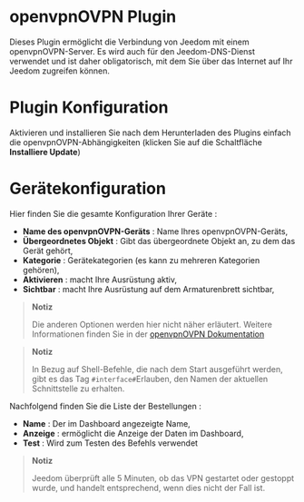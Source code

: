 # openvpnOVPN Plugin

Dieses Plugin ermöglicht die Verbindung von Jeedom mit einem openvpnOVPN-Server. Es wird auch für den Jeedom-DNS-Dienst verwendet und ist daher obligatorisch, mit dem Sie über das Internet auf Ihr Jeedom zugreifen können.

# Plugin Konfiguration

Aktivieren und installieren Sie nach dem Herunterladen des Plugins einfach die openvpnOVPN-Abhängigkeiten (klicken Sie auf die Schaltfläche **Installiere Update**)

# Gerätekonfiguration

Hier finden Sie die gesamte Konfiguration Ihrer Geräte :

-   **Name des openvpnOVPN-Geräts** : Name Ihres openvpnOVPN-Geräts,
-   **Übergeordnetes Objekt** : Gibt das übergeordnete Objekt an, zu dem das Gerät gehört,
-   **Kategorie** : Gerätekategorien (es kann zu mehreren Kategorien gehören),
-   **Aktivieren** : macht Ihre Ausrüstung aktiv,
-   **Sichtbar** : macht Ihre Ausrüstung auf dem Armaturenbrett sichtbar,

> **Notiz**
>
> Die anderen Optionen werden hier nicht näher erläutert. Weitere Informationen finden Sie in der [openvpnOVPN Dokumentation](https://openvpnOVPN.net/index.php/open-source/documentation.html)

> **Notiz**
>
> In Bezug auf Shell-Befehle, die nach dem Start ausgeführt werden, gibt es das Tag `#interface#`Erlauben, den Namen der aktuellen Schnittstelle zu erhalten.

Nachfolgend finden Sie die Liste der Bestellungen :

-   **Name** : Der im Dashboard angezeigte Name,
-   **Anzeige** : ermöglicht die Anzeige der Daten im Dashboard,
-   **Test** : Wird zum Testen des Befehls verwendet

> **Notiz**
>
> Jeedom überprüft alle 5 Minuten, ob das VPN gestartet oder gestoppt wurde, und handelt entsprechend, wenn dies nicht der Fall ist.
